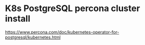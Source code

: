 # K8s PostgreSQL percona cluster install

https://www.percona.com/doc/kubernetes-operator-for-postgresql/kubernetes.html

